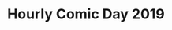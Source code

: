 ---
layout: story
title: Hourly Comic Day 2019
image: /assets/comics/hourlies2019-
imageType: .png
pageNumber: 5
baseurl: /other/hourlies/hourlies2019-
numPages: 6
---